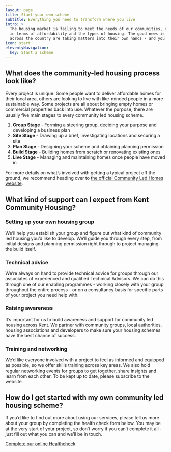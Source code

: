 ```yaml
---
layout: page
title: Start your own scheme
subtitle: Everything you need to transform where you live
intro: >
  The housing market is failing to meet the needs of our communities, especially
  in terms of affordability and the types of housing. The good news is people
  across the country are taking matters into their own hands - and you can too.
icon: start
eleventyNavigation:
  key: Start a scheme
---
```

## What does the community-led housing process look like?

Every project is unique. Some people want to deliver affordable homes for their local area, others are looking to live with like-minded people in a more sustainable way. Some projects are all about bringing empty homes or commercial properties back into use. Whatever the purpose, there are usually five main stages to every community led housing scheme.

1. **Group Stage** - Forming a steering group, deciding your purpose and developing a business plan
2. **Site Stage** - Drawing up a brief, investigating locations and securing a site
3. **Plan Stage** - Designing your scheme and obtaining planning permission
4. **Build Stage** - Building homes from scratch or renovating existing ones
5. **Live Stage** - Managing and maintaining homes once people have moved in

For more details on what’s involved with getting a typical project off the ground, we recommend heading over to [the official Community Led Homes website](https://www.communityledhomes.org.uk/how-do-it).

## What kind of support can I expect from Kent Community Housing?

### Setting up your own housing group

We’ll help you establish your group and figure out what kind of community led housing you’d like to develop. We’ll guide you through every step, from initial designs and planning permission right through to project managing the build itself.

### Technical advice

We’re always on hand to provide technical advice for groups through our associates of experienced and qualified Technical Advisors. We can do this through one of our enabling programmes - working closely with your group throughout the entire process - or on a consultancy basis for specific parts of your project you need help with.

### Raising awareness

It’s important for us to build awareness and support for community led housing across Kent. We partner with community groups, local authorities, housing associations and developers to make sure your housing schemes have the best chance of success.

### Training and networking

We’d like everyone involved with a project to feel as informed and equipped as possible, so we offer skills training across key areas. We also hold regular networking events for groups to get together, share insights and learn from each other.  To be kept up to date, please subscribe to the website.  

## How do I get started with my own community led housing scheme?

If you’d like to find out more about using our services, please tell us more about your group by completing the health check form below. You may be at the very start of your project, so don’t worry if you can’t complete it all - just fill out what you can and we’ll be in touch.

[Complete our online Healthcheck](https://kentcommunityhousinghub.org/healthcheck-questionnaire/)